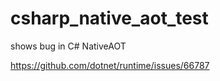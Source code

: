 # csharp_native_aot_test
shows bug in C# NativeAOT


https://github.com/dotnet/runtime/issues/66787
